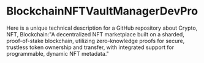 # BlockchainNFTVaultManagerDevPro
Here is a unique technical description for a GitHub repository about Crypto, NFT, Blockchain:"A decentralized NFT marketplace built on a sharded, proof-of-stake blockchain, utilizing zero-knowledge proofs for secure, trustless token ownership and transfer, with integrated support for programmable, dynamic NFT metadata."
